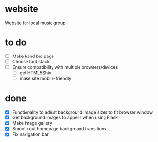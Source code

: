 # website
Website for local music group

# to do
- [ ] Make band bio page
- [ ] Choose font stack
- [ ] Ensure compatibility with multiple browsers/devices
   - [ ] get HTML5Shiv
   - [ ] make site mobile-friendly

# done
- [x] Functionality to adjust background image sizes to fit browser window
- [X] Get background images to appear when using Flask
- [X] Make image gallery
- [X] Smooth out homepage background transitions
- [X] Fix navigation bar
